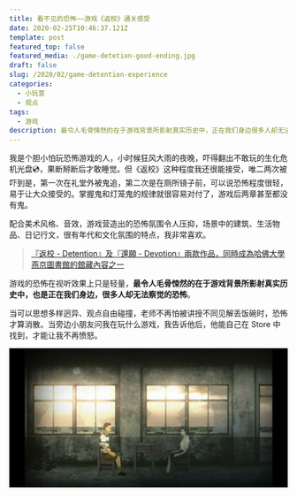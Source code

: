 ```yaml
---
title: 看不见的恐怖——游戏《返校》通关感受
date: 2020-02-25T10:46:37.121Z
template: post
featured_top: false
featured_media: ./game-detetion-good-ending.jpg
draft: false
slug: /2020/02/game-detention-experience
categories:
  - 小玩意
  - 观点
tags:
  - 游戏
description: 最令人毛骨悚然的在于游戏背景所影射真实历史中，正在我们身边很多人却无法察觉的恐怖。当可以思想多样迥异、观点自由碰撞，老师不再怕被讲授不同见解丢饭碗时，这种恐怖才算消散
---
```


<!-- endExcerpt -->

我是个胆小怕玩恐怖游戏的人，小时候狂风大雨的夜晚，吓得翻出不敢玩的生化危机光盘💿，果断掰断后才敢睡觉。但《返校》这种程度我还很能接受，唯二两次被吓到是，第一次在礼堂外被鬼追，第二次是在厕所镜子前，可以说恐怖程度很轻，易于让大众接受的。掌握鬼和灯笼鬼的规律就很容易对付了，游戏后两章甚至都没有鬼。

配合美术风格、音效，游戏营造出的恐怖氛围令人压抑，场景中的建筑、生活物品、日记行文，很有年代和文化氛围的特点，我非常喜欢。

> [『返校 - Detention』及『還願 - Devotion』兩款作品，同時成為哈佛大學燕京圖書館的館藏內容之一](https://www.facebook.com/redcandlegames/posts/2266742710294344)

游戏的恐怖在视听效果上只是轻量，**最令人毛骨悚然的在于游戏背景所影射真实历史中，也是正在我们身边，很多人却无法察觉的恐怖**。

当可以思想多样迥异、观点自由碰撞，老师不再怕被讲授不同见解丢饭碗时，恐怖才算消散。当旁边小朋友问我在玩什么游戏，我告诉他后，他能自己在 Store 中找到，才能让我不再愤怒。

![game-detetion-good-ending](./game-detetion-good-ending.jpg)
